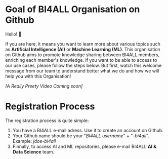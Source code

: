 # Goal of BI4ALL Organisation on Github

Hello! 🙂

If you are here, it means you want to learn more about various topics such as **Artificial Intelligence (AI)** or **Machine Learning (ML)**. This organisation on Github aims to promote knowledge sharing between BI4ALL members, enriching each member's knowledge. If you want to be able to access to our use cases, please follow the steps below. But first, watch this welcome message from our team to understand better what we do and how we will help you with this Organisation!

*[A Really Preety Video Coming soon]*

# Registration Process

The registration process is quite simple:

1. You have a BI4ALL e-mail adress. Use it to create an account on Github.
2. Your Github name should be your "*BI4ALL username*" + "*-bi4all*". Example: *jdoe-bi4all*
3. Finnally, to access AI and ML repositories, please e-mail BI4ALL **AI & Data Science** team.
